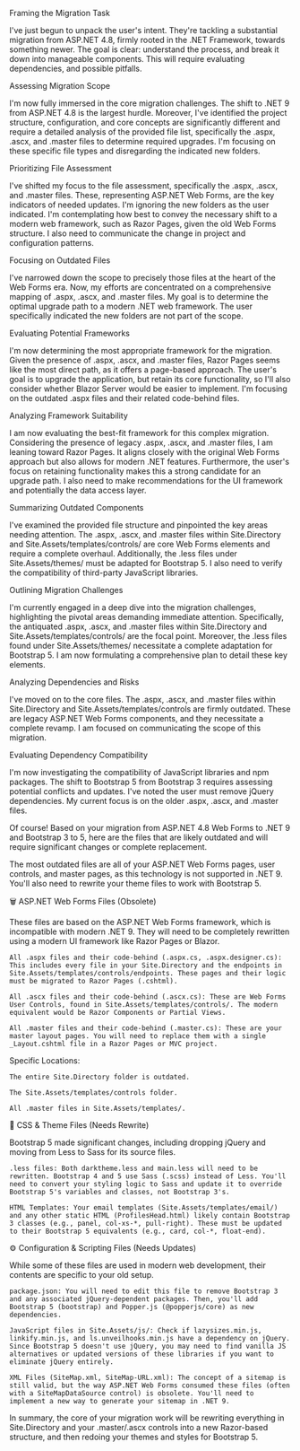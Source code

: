Framing the Migration Task

I've just begun to unpack the user's intent. They're tackling a substantial migration from ASP.NET 4.8, firmly rooted in the .NET Framework, towards something newer. The goal is clear: understand the process, and break it down into manageable components. This will require evaluating dependencies, and possible pitfalls.

Assessing Migration Scope

I'm now fully immersed in the core migration challenges.  The shift to .NET 9 from ASP.NET 4.8 is the largest hurdle.  Moreover, I've identified the project structure, configuration, and core concepts are significantly different and require a detailed analysis of the provided file list, specifically the .aspx, .ascx, and .master files to determine required upgrades. I'm focusing on these specific file types and disregarding the indicated new folders.

Prioritizing File Assessment

I've shifted my focus to the file assessment, specifically the .aspx, .ascx, and .master files. These, representing ASP.NET Web Forms, are the key indicators of needed updates. I'm ignoring the new folders as the user indicated. I'm contemplating how best to convey the necessary shift to a modern web framework, such as Razor Pages, given the old Web Forms structure. I also need to communicate the change in project and configuration patterns.

Focusing on Outdated Files

I've narrowed down the scope to precisely those files at the heart of the Web Forms era. Now, my efforts are concentrated on a comprehensive mapping of .aspx, .ascx, and .master files. My goal is to determine the optimal upgrade path to a modern .NET web framework. The user specifically indicated the new folders are not part of the scope.

Evaluating Potential Frameworks

I'm now determining the most appropriate framework for the migration. Given the presence of .aspx, .ascx, and .master files, Razor Pages seems like the most direct path, as it offers a page-based approach. The user's goal is to upgrade the application, but retain its core functionality, so I'll also consider whether Blazor Server would be easier to implement. I'm focusing on the outdated .aspx files and their related code-behind files.

Analyzing Framework Suitability

I am now evaluating the best-fit framework for this complex migration. Considering the presence of legacy .aspx, .ascx, and .master files, I am leaning toward Razor Pages. It aligns closely with the original Web Forms approach but also allows for modern .NET features. Furthermore, the user's focus on retaining functionality makes this a strong candidate for an upgrade path. I also need to make recommendations for the UI framework and potentially the data access layer.

Summarizing Outdated Components

I've examined the provided file structure and pinpointed the key areas needing attention. The .aspx, .ascx, and .master files within Site.Directory and Site.Assets/templates/controls/ are core Web Forms elements and require a complete overhaul. Additionally, the .less files under Site.Assets/themes/ must be adapted for Bootstrap 5. I also need to verify the compatibility of third-party JavaScript libraries.

Outlining Migration Challenges

I'm currently engaged in a deep dive into the migration challenges, highlighting the pivotal areas demanding immediate attention. Specifically, the antiquated .aspx, .ascx, and .master files within Site.Directory and Site.Assets/templates/controls/ are the focal point. Moreover, the .less files found under Site.Assets/themes/ necessitate a complete adaptation for Bootstrap 5. I am now formulating a comprehensive plan to detail these key elements.

Analyzing Dependencies and Risks

I've moved on to the core files. The .aspx, .ascx, and .master files within Site.Directory and Site.Assets/templates/controls are firmly outdated.  These are legacy ASP.NET Web Forms components, and they necessitate a complete revamp. I am focused on communicating the scope of this migration.

Evaluating Dependency Compatibility

I'm now investigating the compatibility of JavaScript libraries and npm packages. The shift to Bootstrap 5 from Bootstrap 3 requires assessing potential conflicts and updates. I've noted the user must remove jQuery dependencies. My current focus is on the older .aspx, .ascx, and .master files.

Of course! Based on your migration from ASP.NET 4.8 Web Forms to .NET 9 and Bootstrap 3 to 5, here are the files that are likely outdated and will require significant changes or complete replacement.

The most outdated files are all of your ASP.NET Web Forms pages, user controls, and master pages, as this technology is not supported in .NET 9. You'll also need to rewrite your theme files to work with Bootstrap 5.

🗑️ ASP.NET Web Forms Files (Obsolete)

These files are based on the ASP.NET Web Forms framework, which is incompatible with modern .NET 9. They will need to be completely rewritten using a modern UI framework like Razor Pages or Blazor.

    All .aspx files and their code-behind (.aspx.cs, .aspx.designer.cs): This includes every file in your Site.Directory and the endpoints in Site.Assets/templates/controls/endpoints. These pages and their logic must be migrated to Razor Pages (.cshtml).

    All .ascx files and their code-behind (.ascx.cs): These are Web Forms User Controls, found in Site.Assets/templates/controls/. The modern equivalent would be Razor Components or Partial Views.

    All .master files and their code-behind (.master.cs): These are your master layout pages. You will need to replace them with a single _Layout.cshtml file in a Razor Pages or MVC project.

Specific Locations:

    The entire Site.Directory folder is outdated.

    The Site.Assets/templates/controls folder.

    All .master files in Site.Assets/templates/.

🎨 CSS & Theme Files (Needs Rewrite)

Bootstrap 5 made significant changes, including dropping jQuery and moving from Less to Sass for its source files.

    .less files: Both darktheme.less and main.less will need to be rewritten. Bootstrap 4 and 5 use Sass (.scss) instead of Less. You'll need to convert your styling logic to Sass and update it to override Bootstrap 5's variables and classes, not Bootstrap 3's.

    HTML Templates: Your email templates (Site.Assets/templates/email/) and any other static HTML (ProfilesHead.html) likely contain Bootstrap 3 classes (e.g., panel, col-xs-*, pull-right). These must be updated to their Bootstrap 5 equivalents (e.g., card, col-*, float-end).

⚙️ Configuration & Scripting Files (Needs Updates)

While some of these files are used in modern web development, their contents are specific to your old setup.

    package.json: You will need to edit this file to remove Bootstrap 3 and any associated jQuery-dependent packages. Then, you'll add Bootstrap 5 (bootstrap) and Popper.js (@popperjs/core) as new dependencies.

    JavaScript files in Site.Assets/js/: Check if lazysizes.min.js, linkify.min.js, and ls.unveilhooks.min.js have a dependency on jQuery. Since Bootstrap 5 doesn't use jQuery, you may need to find vanilla JS alternatives or updated versions of these libraries if you want to eliminate jQuery entirely.

    XML Files (SiteMap.xml, SiteMap-URL.xml): The concept of a sitemap is still valid, but the way ASP.NET Web Forms consumed these files (often with a SiteMapDataSource control) is obsolete. You'll need to implement a new way to generate your sitemap in .NET 9.

In summary, the core of your migration work will be rewriting everything in Site.Directory and your .master/.ascx controls into a new Razor-based structure, and then redoing your themes and styles for Bootstrap 5.